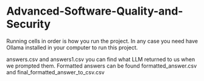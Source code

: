 # Advanced-Software-Quality-and-Security
Running cells in order is how you run the project. In any case you need have Ollama installed in your computer to run this project.

answers.csv and answers1.csv you can find what LLM returned to us when we prompted them. Formatted answers can be found formatted_answer.csv and final_formatted_answer_to_csv.csv